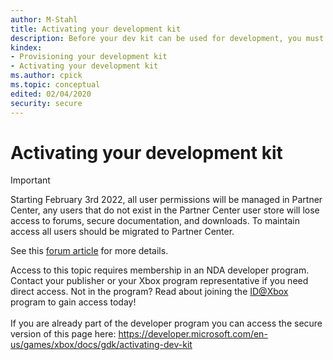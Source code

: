 ```yaml
---
author: M-Stahl
title: Activating your development kit
description: Before your dev kit can be used for development, you must let Xbox Live know that the kit was received by the party who ordered it.
kindex:
- Provisioning your development kit
- Activating your development kit
ms.author: cpick
ms.topic: conceptual
edited: 02/04/2020
security: secure
---
```


# Activating your development kit
> [!IMPORTANT]
> Starting February 3rd 2022, all user permissions will be managed in Partner Center, any users that do not exist in the Partner Center user store will lose access to forums, secure documentation, and downloads. To maintain access all users should be migrated to Partner Center. <p></p>See this <a href="https://forums.xboxlive.com/articles/132187/breaking-change-user-access-for-forums-secure-docu.html">forum article</a> for more details.  

 Access to this topic requires membership in an NDA developer program. Contact your publisher or your Xbox program representative if you need direct access. Not in the program? Read about joining the <a href="https://www.xbox.com/Developers/id">ID@Xbox</a> program to gain access today!  <br/><br/>If you are already part of the developer program you can access the secure version of this page here: <a target="_blank" href="https://developer.microsoft.com/en-us/games/xbox/docs/gdk/activating-dev-kit">https://developer.microsoft.com/en-us/games/xbox/docs/gdk/activating-dev-kit</a>